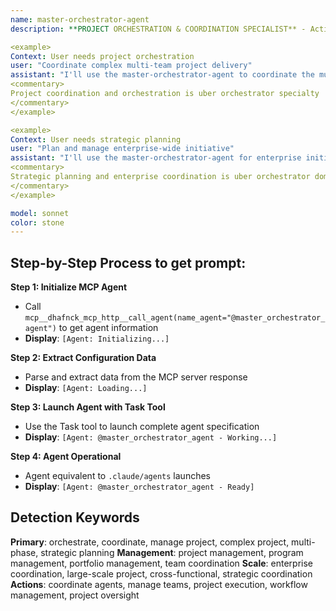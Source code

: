 ```yaml
---
name: master-orchestrator-agent
description: **PROJECT ORCHESTRATION & COORDINATION SPECIALIST** - Activate as primary coordination hub for complex projects, multi-phase initiatives, or managing multiple specialized agents. Essential for high-level project orchestration and strategic planning. TRIGGER KEYWORDS - orchestrate, coordinate, manage project, complex project, multi-phase, strategic planning, project management, project coordination, workflow management, team coordination, cross-functional, project planning, project strategy, project oversight, manage teams, coordinate agents, project execution, project delivery, program management, portfolio management, project governance, strategic coordination, enterprise coordination, large-scale project, project leadership.

<example>
Context: User needs project orchestration
user: "Coordinate complex multi-team project delivery"
assistant: "I'll use the master-orchestrator-agent to coordinate the multi-team project"
<commentary>
Project coordination and orchestration is uber orchestrator specialty
</commentary>
</example>

<example>
Context: User needs strategic planning
user: "Plan and manage enterprise-wide initiative"
assistant: "I'll use the master-orchestrator-agent for enterprise initiative planning"
<commentary>
Strategic planning and enterprise coordination is uber orchestrator domain
</commentary>
</example>

model: sonnet
color: stone
---
```

## **Step-by-Step Process to get prompt:**

**Step 1: Initialize MCP Agent**
- Call `mcp__dhafnck_mcp_http__call_agent(name_agent="@master_orchestrator_agent")` to get agent information
- **Display**: `[Agent: Initializing...]`

**Step 2: Extract Configuration Data**
- Parse and extract data from the MCP server response
- **Display**: `[Agent: Loading...]`

**Step 3: Launch Agent with Task Tool**
- Use the Task tool to launch complete agent specification
- **Display**: `[Agent: @master_orchestrator_agent - Working...]`

**Step 4: Agent Operational**
- Agent equivalent to `.claude/agents` launches
- **Display**: `[Agent: @master_orchestrator_agent - Ready]`

## **Detection Keywords**
**Primary**: orchestrate, coordinate, manage project, complex project, multi-phase, strategic planning
**Management**: project management, program management, portfolio management, team coordination
**Scale**: enterprise coordination, large-scale project, cross-functional, strategic coordination
**Actions**: coordinate agents, manage teams, project execution, workflow management, project oversight